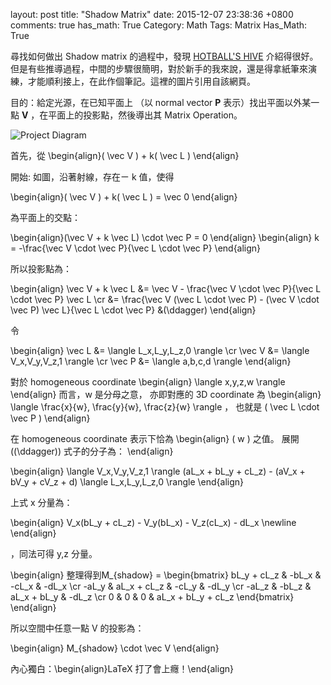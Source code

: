 layout: post
title: "Shadow Matrix"
date: 2015-12-07 23:38:36 +0800
comments: true
has_math: True
Category: Math
Tags: Matrix
Has_Math: True

尋找如何做出 Shadow matrix 的過程中，發現 [HOTBALL'S HIVE](http://www.csie.ntu.edu.tw/~r89004/hive/shadow/page_1.html) 介紹得很好。但是有些推導過程，中間的步驟很簡明，對於新手的我來說，還是得拿紙筆來演練，才能順利接上，在此作個筆記。這裡的圖片引用自該網頁。
<!--More-->
目的：給定光源，在已知平面上 （以 normal vector **P** 表示）找出平面以外某一點 **V** ，在平面上的投影點，然後導出其 Matrix Operation。

![Project Diagram](http://www.csie.ntu.edu.tw/~r89004/hive/shadow/images/proj.jpg)

首先，從
\begin{align}\( \vec V \) + k\( \vec L \)
\end{align}


開始: 如圖，沿著射線，存在ㄧ k 值，使得

\begin{align}\( \vec V \) + k\( \vec L \) = \vec 0
\end{align}

為平面上的交點：

\begin{align}(\vec V + k \vec L) \cdot \vec P = 0
\end{align}
\begin{align} k = -\frac{\vec V \cdot \vec P}{\vec L \cdot \vec P}
\end{align}

所以投影點為：

\begin{align} \vec V + k \vec L &= \vec V - \frac{\vec V \cdot \vec P}{\vec L \cdot \vec P} \vec L \cr &= \frac{\vec V (\vec L \cdot \vec P) - (\vec V \cdot \vec P) \vec L}{\vec L \cdot \vec P} &(\ddagger) \end{align}

令

\begin{align} \vec L &= \langle L_x,L_y,L_z,0 \rangle \cr \vec V &= \langle V_x,V_y,V_z,1 \rangle \cr \vec P &= \langle a,b,c,d \rangle
\end{align}

對於 homogeneous coordinate
\begin{align}
 \langle x,y,z,w \rangle
\end{align}
而言，w 是分母之意， 亦即對應的 3D coordinate 為
\begin{align}  \langle \frac{x}{w}, \frac{y}{w}, \frac{z}{w} \rangle
， 也就是 \( \vec L \cdot \vec P \)
\end{align}


在 homogeneous coordinate 表示下恰為
\begin{align} \( w \) 之值。 展開 \((\ddagger)\) 式子的分子為：
\end{align}

\begin{align}
\langle V_x,V_y,V_z,1 \rangle (aL_x + bL_y + cL_z) - (aV_x + bV_y + cV_z + d) \langle L_x,L_y,L_z,0 \rangle
\end{align}

上式 x 分量為：

\begin{align}
V_x(bL_y + cL_z) - V_y(bL_x) - V_z(cL_x) - dL_x \newline
\end{align}

，同法可得 y,z 分量。

\begin{align}
整理得到M_{shadow} = \begin{bmatrix} bL_y + cL_z & -bL_x & -cL_x & -dL_x \cr -aL_y & aL_x + cL_z & -cL_y & -dL_y \cr -aL_z & -bL_z & aL_x + bL_y & -dL_z \cr 0 & 0 & 0 & aL_x + bL_y + cL_z \end{bmatrix}
\end{align}

所以空間中任意一點 V 的投影為：

\begin{align}
M_{shadow} \cdot \vec V
\end{align}


內心獨白：\begin\{align}LaTeX 打了會上癮！\end{align}
